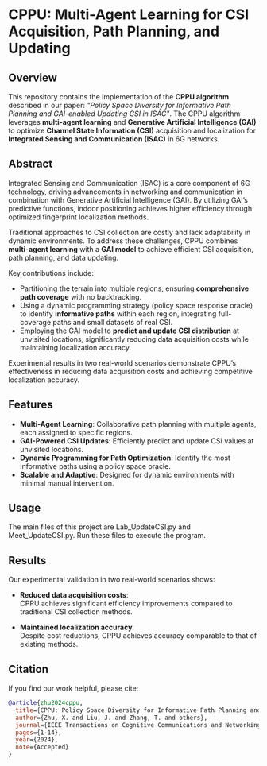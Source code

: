 # CPPU: Multi-Agent Learning for CSI Acquisition, Path Planning, and Updating

## Overview
This repository contains the implementation of the **CPPU algorithm** described in our paper: *"Policy Space Diversity for Informative Path Planning and GAI-enabled Updating CSI in ISAC"*. The CPPU algorithm leverages **multi-agent learning** and **Generative Artificial Intelligence (GAI)** to optimize **Channel State Information (CSI)** acquisition and localization for **Integrated Sensing and Communication (ISAC)** in 6G networks.

## Abstract
Integrated Sensing and Communication (ISAC) is a core component of 6G technology, driving advancements in networking and communication in combination with Generative Artificial Intelligence (GAI). By utilizing GAI’s predictive functions, indoor positioning achieves higher efficiency through optimized fingerprint localization methods.

Traditional approaches to CSI collection are costly and lack adaptability in dynamic environments. To address these challenges, CPPU combines **multi-agent learning** with a **GAI model** to achieve efficient CSI acquisition, path planning, and data updating.

Key contributions include:
- Partitioning the terrain into multiple regions, ensuring **comprehensive path coverage** with no backtracking.
- Using a dynamic programming strategy (policy space response oracle) to identify **informative paths** within each region, integrating full-coverage paths and small datasets of real CSI.
- Employing the GAI model to **predict and update CSI distribution** at unvisited locations, significantly reducing data acquisition costs while maintaining localization accuracy.

Experimental results in two real-world scenarios demonstrate CPPU’s effectiveness in reducing data acquisition costs and achieving competitive localization accuracy.

## Features
- **Multi-Agent Learning**: Collaborative path planning with multiple agents, each assigned to specific regions.
- **GAI-Powered CSI Updates**: Efficiently predict and update CSI values at unvisited locations.
- **Dynamic Programming for Path Optimization**: Identify the most informative paths using a policy space oracle.
- **Scalable and Adaptive**: Designed for dynamic environments with minimal manual intervention.

## Usage
The main files of this project are Lab_UpdateCSI.py and Meet_UpdateCSI.py. Run these files to execute the program.

## Results
Our experimental validation in two real-world scenarios shows:

- **Reduced data acquisition costs**:  
  CPPU achieves significant efficiency improvements compared to traditional CSI collection methods.

- **Maintained localization accuracy**:  
  Despite cost reductions, CPPU achieves accuracy comparable to that of existing methods.

## Citation
If you find our work helpful, please cite:
```bibtex
@article{zhu2024cppu,
  title={CPPU: Policy Space Diversity for Informative Path Planning and GAI-enabled Updating CSI in ISAC},
  author={Zhu, X. and Liu, J. and Zhang, T. and others},
  journal={IEEE Transactions on Cognitive Communications and Networking},
  pages={1-14},
  year={2024},
  note={Accepted}
}
